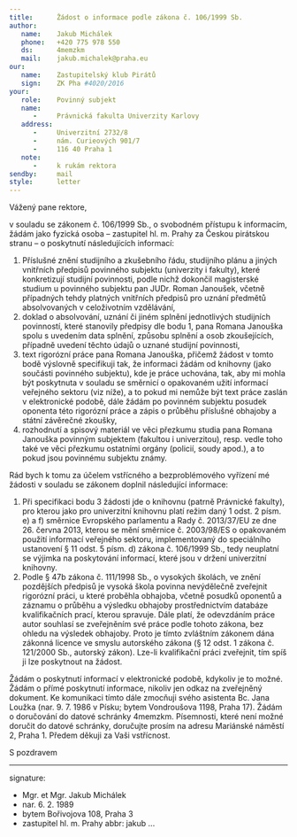 ```yaml
---
title:      Žádost o informace podle zákona č. 106/1999 Sb.
author:
   name:    Jakub Michálek
   phone:   +420 775 978 550
   ds:      4memzkm
   mail:    jakub.michalek@praha.eu
our:
   name:    Zastupitelský klub Pirátů
   sign:    ZK Pha #4020/2016
your:
   role:    Povinný subjekt
   name:    
      -     Právnická fakulta Univerzity Karlovy
   address:
      -     Univerzitní 2732/8
      -     nám. Curieových 901/7
      -     116 40 Praha 1
   note:
      -     k rukám rektora
sendby:     mail
style:      letter
---
```


Vážený pane rektore,

v souladu se zákonem č. 106/1999 Sb., o svobodném přístupu k informacím, žádám jako fyzická osoba – zastupitel hl. m. Prahy za Českou pirátskou stranu –  o poskytnutí následujících informací:

1. Příslušné znění studijního a zkušebního řádu, studijního plánu a jiných vnitřních předpisů povinného subjektu (univerzity i fakulty), které konkretizují studijní povinnosti, podle nichž dokončil magisterské studium u povinného subjektu pan JUDr. Roman Janoušek, včetně případných tehdy platných vnitřních předpisů pro uznání předmětů absolvovaných v celoživotním vzdělávání,
2. doklad o absolvování, uznání či jiném splnění jednotlivých studijních povinností, které stanovily předpisy dle bodu 1, pana Romana Janouška spolu s uvedením data splnění, způsobu splnění a osob zkoušejících, případně uvedení těchto údajů o uznané studijní povinnosti,
3. text rigorózní práce pana Romana Janouška, přičemž žádost v tomto bodě výslovně specifikuji tak, že informaci žádám od knihovny (jako součásti povinného subjektu), kde je práce uchována, tak, aby mi mohla být poskytnuta v souladu se směrnicí o opakovaném užití informací veřejného sektoru (viz níže), a to pokud mi nemůže být text práce zaslán v elektronické podobě, dále žádám po povinném subjektu posudek oponenta této rigorózní práce a zápis o průběhu příslušné obhajoby a státní závěrečné zkoušky,
4. rozhodnutí a spisový materiál ve věci přezkumu studia pana Romana Janouška povinným subjektem (fakultou i univerzitou), resp. vedle toho také ve věci přezkumu ostatními orgány (policií, soudy apod.), a to pokud jsou povinnému subjektu známy. 

Rád bych k tomu za účelem vstřícného a bezproblémového vyřízení mé žádosti v souladu se zákonem doplnil následující informace:

1. Při specifikaci bodu 3 žádosti jde o knihovnu (patrně Právnické fakulty), pro kterou jako pro univerzitní knihovnu platí režim daný 1 odst. 2 písm. e) a f) směrnice Evropského parlamentu a Rady č. 2013/37/EU ze dne 26. června 2013, kterou se mění směrnice č. 2003/98/ES o opakovaném použití informací veřejného sektoru, implementovaný do speciálního ustanovení § 11 odst. 5 písm. d) zákona č. 106/1999 Sb., tedy neuplatní se výjimka na poskytování informací, které jsou v držení univerzitní knihovny.
2. Podle § 47b zákona č. 111/1998 Sb., o vysokých školách, ve znění pozdějších předpisů je vysoká škola povinna nevýdělečně zveřejnit rigorózní práci, u které proběhla obhajoba, včetně posudků oponentů a záznamu o průběhu a výsledku obhajoby prostřednictvím databáze kvalifikačních prací, kterou spravuje. Dále platí, že odevzdáním práce autor souhlasí se zveřejněním své práce podle tohoto zákona, bez ohledu na výsledek obhajoby. Proto je tímto zvláštním zákonem dána zákonná licence ve smyslu autorského zákona (§ 12 odst. 1 zákona č. 121/2000 Sb., autorský zákon). Lze-li kvalifikační práci zveřejnit, tím spíš ji lze poskytnout na žádost.

Žádám o poskytnutí informací v elektronické podobě, kdykoliv je to možné. Žádám o přímé poskytnutí informace, nikoliv jen odkaz na zveřejněný dokument. Ke komunikaci tímto dále zmocňuji svého asistenta Bc. Jana Loužka (nar. 9. 7. 1986 v Písku; bytem Vondroušova 1198, Praha 17). Žádám o doručování do datové schránky 4memzkm. Písemnosti, které není možné doručit do datové schránky, doručujte prosím na adresu Mariánské náměstí 2, Praha 1. Předem děkuji za Vaši vstřícnost.

S pozdravem

---
signature: 
  - Mgr. et Mgr. Jakub Michálek
  - nar. 6. 2. 1989
  - bytem Bořivojova 108, Praha 3
  - zastupitel hl. m. Prahy
abbr:       jakub
...
